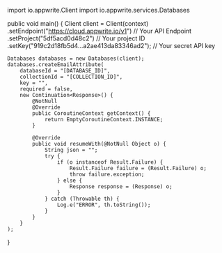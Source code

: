 import io.appwrite.Client
import io.appwrite.services.Databases

public void main() {
    Client client = Client(context)
        .setEndpoint("https://cloud.appwrite.io/v1") // Your API Endpoint
        .setProject("5df5acd0d48c2") // Your project ID
        .setKey("919c2d18fb5d4...a2ae413da83346ad2"); // Your secret API key

    Databases databases = new Databases(client);
    databases.createEmailAttribute(
        databaseId = "[DATABASE_ID]",
        collectionId = "[COLLECTION_ID]",
        key = "",
        required = false,
        new Continuation<Response>() {
            @NotNull
            @Override
            public CoroutineContext getContext() {
                return EmptyCoroutineContext.INSTANCE;
            }

            @Override
            public void resumeWith(@NotNull Object o) {
                String json = "";
                try {
                    if (o instanceof Result.Failure) {
                        Result.Failure failure = (Result.Failure) o;
                        throw failure.exception;
                    } else {
                        Response response = (Response) o;
                    }
                } catch (Throwable th) {
                    Log.e("ERROR", th.toString());
                }
            }
        }
    );
}